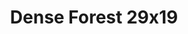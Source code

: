 ---
layout: product
title: "Dense Forest 29x19"
price: "1700" 
desc: "Travnate podloge"
img_path: "/assets/img/F600.webp"
brand: "ModelScene"
available: true
special_offer: true
new: false
soon: false
cat: "080000"
subcat: "080300"
subsubcat: "0N/A"
sifra: "F600"
popular: false
spec: false
---
